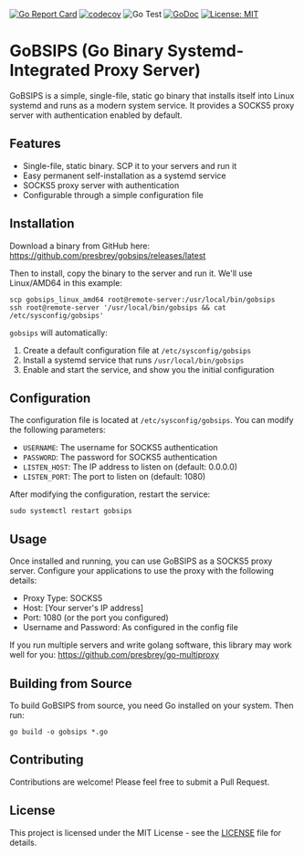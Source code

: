 [![Go Report Card](https://goreportcard.com/badge/github.com/presbrey/gobsips)](https://goreportcard.com/report/github.com/presbrey/gobsips)
[![codecov](https://codecov.io/gh/presbrey/gobsips/branch/main/graph/badge.svg)](https://codecov.io/gh/presbrey/gobsips)
![Go Test](https://github.com/presbrey/gobsips/workflows/Go%20Test/badge.svg)
[![GoDoc](https://godoc.org/github.com/presbrey/gobsips?status.svg)](https://godoc.org/github.com/presbrey/gobsips)
[![License: MIT](https://img.shields.io/badge/License-MIT-yellow.svg)](https://opensource.org/licenses/MIT)

# GoBSIPS (Go Binary Systemd-Integrated Proxy Server)

GoBSIPS is a simple, single-file, static go binary that installs itself into Linux systemd and runs as a modern system service. It provides a SOCKS5 proxy server with authentication enabled by default.

## Features

- Single-file, static binary. SCP it to your servers and run it
- Easy permanent self-installation as a systemd service
- SOCKS5 proxy server with authentication
- Configurable through a simple configuration file

## Installation

Download a binary from GitHub here: https://github.com/presbrey/gobsips/releases/latest

Then to install, copy the binary to the server and run it. We'll use Linux/AMD64 in this example:
```
scp gobsips_linux_amd64 root@remote-server:/usr/local/bin/gobsips
ssh root@remote-server '/usr/local/bin/gobsips && cat /etc/sysconfig/gobsips'
```

`gobsips` will automatically:
1. Create a default configuration file at `/etc/sysconfig/gobsips`
2. Install a systemd service that runs `/usr/local/bin/gobsips`
3. Enable and start the service, and show you the initial configuration

## Configuration

The configuration file is located at `/etc/sysconfig/gobsips`. You can modify the following parameters:

- `USERNAME`: The username for SOCKS5 authentication
- `PASSWORD`: The password for SOCKS5 authentication
- `LISTEN_HOST`: The IP address to listen on (default: 0.0.0.0)
- `LISTEN_PORT`: The port to listen on (default: 1080)

After modifying the configuration, restart the service:

```
sudo systemctl restart gobsips
```

## Usage

Once installed and running, you can use GoBSIPS as a SOCKS5 proxy server. Configure your applications to use the proxy with the following details:

- Proxy Type: SOCKS5
- Host: [Your server's IP address]
- Port: 1080 (or the port you configured)
- Username and Password: As configured in the config file

If you run multiple servers and write golang software, this library may work well for you: https://github.com/presbrey/go-multiproxy

## Building from Source

To build GoBSIPS from source, you need Go installed on your system. Then run:

```
go build -o gobsips *.go
```

## Contributing

Contributions are welcome! Please feel free to submit a Pull Request.

## License

This project is licensed under the MIT License - see the [LICENSE](LICENSE) file for details.
